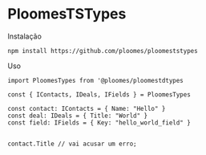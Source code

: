 # PloomesTSTypes

Instalação

`npm install https://github.com/ploomes/ploomeststypes`

Uso

`import PloomesTypes from '@ploomes/ploomestdtypes`

```TS
const { IContacts, IDeals, IFields } = PloomesTypes

const contact: IContacts = { Name: "Hello" }
const deal: IDeals = { Title: "World" }
const field: IFields = { Key: "hello_world_field" }


contact.Title // vai acusar um erro;
```
